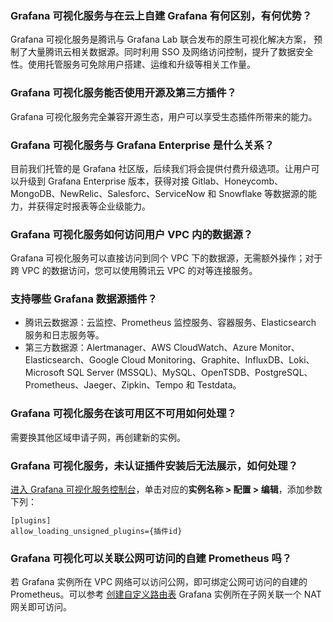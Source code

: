 [](id:que1)
### Grafana 可视化服务与在云上自建 Grafana 有何区别，有何优势？

Grafana 可视化服务是腾讯与 Grafana Lab 联合发布的原生可视化解决方案， 预制了大量腾讯云相关数据源。同时利用 SSO 及网络访问控制，提升了数据安全性。使用托管服务可免除用户搭建、运维和升级等相关工作量。

[](id:que2)
### Grafana 可视化服务能否使用开源及第三方插件？
Grafana 可视化服务完全兼容开源生态，用户可以享受生态插件所带来的能力。

[](id:que3)
### Grafana 可视化服务与 Grafana Enterprise 是什么关系？

目前我们托管的是 Grafana 社区版，后续我们将会提供付费升级选项。让用户可以升级到 Grafana Enterprise 版本，获得对接 Gitlab、Honeycomb、MongoDB、NewRelic、Salesforc、ServiceNow 和 Snowflake 等数据源的能力，并获得定时报表等企业级能力。

[](id:que4)
### Grafana 可视化服务如何访问用户 VPC 内的数据源？

Grafana 可视化服务可以直接访问到同个 VPC 下的数据源，无需额外操作；对于跨 VPC 的数据访问，您可以使用腾讯云 VPC 的对等连接服务。

[](id:que5)

### 支持哪些 Grafana 数据源插件？
- 腾讯云数据源：云监控、Prometheus 监控服务、容器服务、Elasticsearch 服务和日志服务等。
- 第三方数据源：Alertmanager、AWS CloudWatch、Azure Monitor、Elasticsearch、Google Cloud Monitoring、Graphite、InfluxDB、Loki、Microsoft SQL Server (MSSQL)、MySQL、OpenTSDB、PostgreSQL、Prometheus、Jaeger、Zipkin、Tempo 和 Testdata。

### Grafana 可视化服务在该可用区不可用如何处理？
需要换其他区域申请子网，再创建新的实例。

### Grafana 可视化服务，未认证插件安装后无法展示，如何处理？
[进入 Grafana 可视化服务控制台](https://console.cloud.tencent.com/monitor/grafana)，单击对应的**实例名称 > 配置 > 编辑**，添加参数下列：
```
[plugins]
allow_loading_unsigned_plugins={插件id}
```

### Grafana 可视化可以关联公网可访问的自建 Prometheus 吗？
若 Grafana 实例所在 VPC 网络可以访问公网，即可绑定公网可访问的自建的 Prometheus。可以参考 [创建自定义路由表](https://cloud.tencent.com/document/product/215/36682)  Grafana 实例所在子网关联一个 NAT 网关即可访问。


